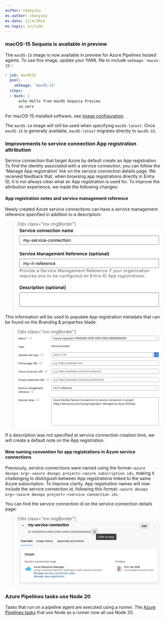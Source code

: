 ```yaml
---
author: ckanyika
ms.author: ckanyika
ms.date: 11/4/2024
ms.topic: include
---
```


### macOS-15 Sequoia is available in preview

The `macOS-15` image is now available in preview for Azure Pipelines hosted agents. To use this image, update your YAML file to include `vmImage:'macos-15'`:  

```yaml
- job: macOS15
  pool:
    vmImage: 'macOS-15'
  steps:
  - bash: |
      echo Hello from macOS Sequoia Preview
      sw_vers
```

For macOS-15 installed software, see [image configuration](https://github.com/actions/runner-images/blob/main/images/macos/macos-15-Readme.md).

The `macOS-14` image will still be used when specifying `macOS-latest`. Once `macOS-15` is generally available, `macOS-latest` migrates directly to `macOS-15`.

### Improvements to service connection App registration attribution

Service connection that target Azure by default create an App registration.
To find the identity associated with a service connection, you can follow the 'Manage App registration' link on the service connection details page. We received feedback that, when browsing app registrations directly in Entra ID, it is not always clear what an App registration is used for. To improve the attribution experience, we made the following changes:

#### App registration notes and service management reference

Newly created Azure service connections can have a service management reference specified in addition to a description:

> [!div class="mx-imgBorder"]
> ![Screenshot of service connection details page.](../../media/247-pipelines-02.png "Screenshot of service connection creation details")

This information will be used to populate App registration metadata that can be found on the Branding & properties blade.

> [!div class="mx-imgBorder"]
> ![Screenshot of service connection details page.](../../media/247-pipelines-03.png "Screenshot of app registration properties")

If a description was not specified at service connection creation time, we will create a default note on the App registration.

#### New naming convention for app registrations in Azure service connections

Previously, service connections were named using the format `<azure devops org>-<azure devops project>-<azure subscription id>`, making it challenging to distinguish between App registrations linked to the same Azure subscription. To improve clarity, App registration names will now include the service connection id, following this format: `<azure devops org>-<azure devops project>-<service connection id>`.

You can find the service connection id on the service connection details page:

> [!div class="mx-imgBorder"]
> ![Screenshot of service connection details page.](../../media/247-pipelines-01.png "Screenshot of service connection details page")

### Azure Pipelines tasks use Node 20

Tasks that run on a pipeline agent are executed using a runner. The [Azure Pipelines tasks](/azure/devops/pipelines/tasks/reference) that use Node as a runner now all use Node 20.
